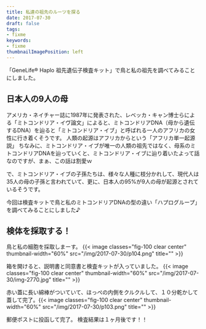 ```yaml
---
title: 私達の祖先のルーツを探る
date: 2017-07-30
draft: false
tags:
- fixme
keywords:
- fixme
thumbnailImagePosition: left
---
```

「GeneLife® Haplo 祖先遺伝子検査キット」で鳥と私の祖先を調べてみることにしました。
## 日本人の9人の母
アメリカ・ネイチャー誌に1987年に発表された、レベッカ・キャン博士らによる「ミトコンドリア・イヴ論文」によると、ミトコンドリアDNA（母から遺伝するDNA）を辿ると「ミトコンドリア・イブ」と呼ばれる一人のアフリカの女性に行き着くそうです。
人類の起源はアフリカからという「アフリカ単一起源説」
ちなみに、ミトコンドリア・イブが唯一の人類の祖先ではなく、母系のミトコンドリアDNAを辿っていくと、ミトコンドリア・イブに辿り着いたよって話なのですが、まぁ、この話は割愛ｗ

で、ミトコンドリア・イブの子孫たちは、様々な人種に枝分かれして、現代人は35人の母の子孫と言われていて、更に、日本人の95%が9人の母が起源とされているそうです。

今回は検査キットで鳥と私のミトコンドリアDNAの型の違い「ハプログループ」を調べてみることにしました♪


## 検体を採取する！
鳥と私の細胞を採取しまーす。
{{< image classes="fig-100 clear center" thumbnail-width="60%" src="/img/2017-07-30/p104.png" title="" >}}

箱を開けると、説明書と同意書と検査キットが入っていました。
{{< image classes="fig-100 clear center" thumbnail-width="60%" src="/img/2017-07-30/img-2770.jpg" title="" >}}

​赤い蓋に長い綿棒がついていて、ほっぺの内側をクルクルして、１０分乾かして蓋して完了。​
{{< image classes="fig-100 clear center" thumbnail-width="60%" src="/img/2017-07-30/p103.png" title="" >}}

郵便ポストに投函して完了。
検査結果は１ヶ月後です！！

